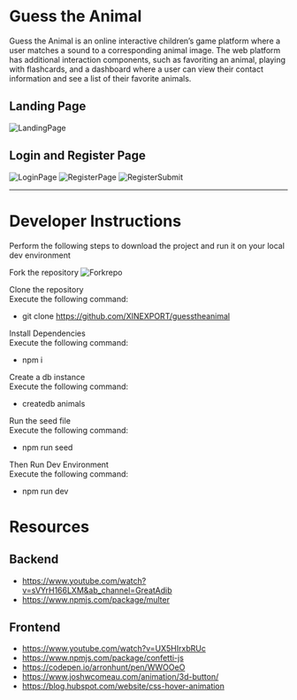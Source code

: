 # Guess the Animal
Guess the Animal is an online interactive children’s game platform where a user matches a sound to a corresponding animal image. The web platform has additional interaction components, such as favoriting an animal, playing with flashcards, and a dashboard where a user can view their contact information and see a list of their favorite animals.

## Landing Page
![LandingPage](https://github.com/XINEXPORT/guesstheanimal/assets/40744735/f2ff7cd8-6c8d-48e4-9536-e1dea523a420)

## Login and Register Page
![LoginPage](https://github.com/XINEXPORT/guesstheanimal/assets/40744735/44eea723-c5d8-4342-945a-892e4117cc98)
![RegisterPage](https://github.com/XINEXPORT/guesstheanimal/assets/40744735/aa713ec2-0c13-4daa-bfc6-8a18eca6ff3b)
![RegisterSubmit](https://github.com/XINEXPORT/guesstheanimal/assets/40744735/295b8e21-222a-4c48-ace3-bad02a4d9eb2)

---
# Developer Instructions
Perform the following steps to download the project and run it on your local dev environment


Fork the repository
![Forkrepo](https://github.com/XINEXPORT/guesstheanimal/assets/40744735/18bcbd1a-cd3f-44b4-a260-e9473bf60f35)

Clone the repository <br>
Execute the following command: <br>
- git clone https://github.com/XINEXPORT/guesstheanimal

Install Dependencies <br>
Execute the following command: 
- npm i <br>

Create a db instance <br>
Execute the following command:
- createdb animals <br>

Run the seed file <br>
Execute the following command:
- npm run seed <br>

Then Run Dev Environment <br>
Execute the following command:
- npm run dev



# Resources
## Backend
- https://www.youtube.com/watch?v=sVYrH166LXM&ab_channel=GreatAdib
- https://www.npmjs.com/package/multer
## Frontend
- https://www.youtube.com/watch?v=UX5HIrxbRUc
- https://www.npmjs.com/package/confetti-js
- https://codepen.io/arronhunt/pen/WWOOeO
- https://www.joshwcomeau.com/animation/3d-button/
- https://blog.hubspot.com/website/css-hover-animation
